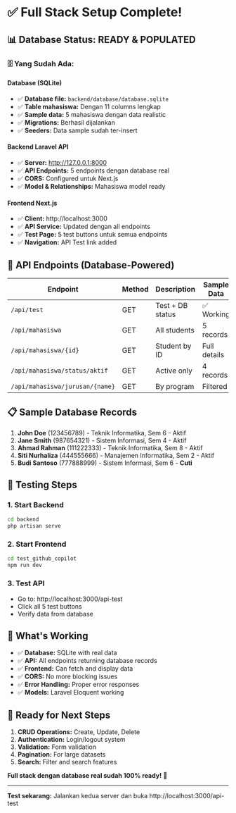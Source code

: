 # ✅ Full Stack Setup Complete!

## 📊 Database Status: **READY & POPULATED**

### 🗄️ Yang Sudah Ada:

#### Database (SQLite)
- ✅ **Database file:** `backend/database/database.sqlite`
- ✅ **Table mahasiswa:** Dengan 11 columns lengkap
- ✅ **Sample data:** 5 mahasiswa dengan data realistic
- ✅ **Migrations:** Berhasil dijalankan
- ✅ **Seeders:** Data sample sudah ter-insert

#### Backend Laravel API
- ✅ **Server:** http://127.0.0.1:8000
- ✅ **API Endpoints:** 5 endpoints dengan database real
- ✅ **CORS:** Configured untuk Next.js
- ✅ **Model & Relationships:** Mahasiswa model ready

#### Frontend Next.js
- ✅ **Client:** http://localhost:3000
- ✅ **API Service:** Updated dengan all endpoints
- ✅ **Test Page:** 5 test buttons untuk semua endpoints
- ✅ **Navigation:** API Test link added

## 🔗 API Endpoints (Database-Powered)

| Endpoint | Method | Description | Sample Data |
|----------|---------|-------------|-------------|
| `/api/test` | GET | Test + DB status | ✅ Working |
| `/api/mahasiswa` | GET | All students | 5 records |
| `/api/mahasiswa/{id}` | GET | Student by ID | Full details |
| `/api/mahasiswa/status/aktif` | GET | Active only | 4 records |
| `/api/mahasiswa/jurusan/{name}` | GET | By program | Filtered |

## 📋 Sample Database Records

1. **John Doe** (123456789) - Teknik Informatika, Sem 6 - Aktif
2. **Jane Smith** (987654321) - Sistem Informasi, Sem 4 - Aktif  
3. **Ahmad Rahman** (111222333) - Teknik Informatika, Sem 8 - Aktif
4. **Siti Nurhaliza** (444555666) - Manajemen Informatika, Sem 2 - Aktif
5. **Budi Santoso** (777888999) - Sistem Informasi, Sem 6 - **Cuti**

## 🚀 Testing Steps

### 1. Start Backend
```bash
cd backend
php artisan serve
```

### 2. Start Frontend
```bash
cd test_github_copilot  
npm run dev
```

### 3. Test API
- Go to: http://localhost:3000/api-test
- Click all 5 test buttons
- Verify data from database

## 🎯 What's Working

- ✅ **Database:** SQLite with real data
- ✅ **API:** All endpoints returning database records
- ✅ **Frontend:** Can fetch and display data
- ✅ **CORS:** No more blocking issues
- ✅ **Error Handling:** Proper error responses
- ✅ **Models:** Laravel Eloquent working

## 🔄 Ready for Next Steps

1. **CRUD Operations:** Create, Update, Delete
2. **Authentication:** Login/logout system  
3. **Validation:** Form validation
4. **Pagination:** For large datasets
5. **Search:** Filter and search features

**Full stack dengan database real sudah 100% ready!** 🎉

---
**Test sekarang:** Jalankan kedua server dan buka http://localhost:3000/api-test
